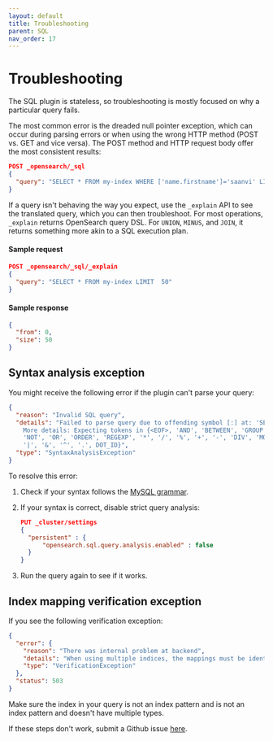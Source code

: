 ```yaml
---
layout: default
title: Troubleshooting
parent: SQL
nav_order: 17
---
```


# Troubleshooting

The SQL plugin is stateless, so troubleshooting is mostly focused on why a particular query fails.

The most common error is the dreaded null pointer exception, which can occur during parsing errors or when using the wrong HTTP method (POST vs. GET and vice versa). The POST method and HTTP request body offer the most consistent results:

```json
POST _opensearch/_sql
{
  "query": "SELECT * FROM my-index WHERE ['name.firstname']='saanvi' LIMIT 5"
}
```

If a query isn't behaving the way you expect, use the `_explain` API to see the translated query, which you can then troubleshoot. For most operations, `_explain` returns OpenSearch query DSL. For `UNION`, `MINUS`, and `JOIN`, it returns something more akin to a SQL execution plan.

#### Sample request

```json
POST _opensearch/_sql/_explain
{
  "query": "SELECT * FROM my-index LIMIT  50"
}
```


#### Sample response

```json
{
  "from": 0,
  "size": 50
}
```

## Syntax analysis exception

You might receive the following error if the plugin can't parse your query:

```json
{
  "reason": "Invalid SQL query",
  "details": "Failed to parse query due to offending symbol [:] at: 'SELECT * FROM xxx WHERE xxx:' <--- HERE...
    More details: Expecting tokens in {<EOF>, 'AND', 'BETWEEN', 'GROUP', 'HAVING', 'IN', 'IS', 'LIKE', 'LIMIT',
    'NOT', 'OR', 'ORDER', 'REGEXP', '*', '/', '%', '+', '-', 'DIV', 'MOD', '=', '>', '<', '!',
    '|', '&', '^', '.', DOT_ID}",
  "type": "SyntaxAnalysisException"
}
```

To resolve this error:

1. Check if your syntax follows the [MySQL grammar](https://dev.mysql.com/doc/refman/8.0/en/).
2. If your syntax is correct, disable strict query analysis:

    ```json
    PUT _cluster/settings
    {
      "persistent" : {
          "opensearch.sql.query.analysis.enabled" : false
      }
    }
    ```

3. Run the query again to see if it works.

## Index mapping verification exception

If you see the following verification exception:

```json
{
  "error": {
    "reason": "There was internal problem at backend",
    "details": "When using multiple indices, the mappings must be identical.",
    "type": "VerificationException"
  },
  "status": 503
}
```

Make sure the index in your query is not an index pattern and is not an index pattern and doesn't have multiple types.

If these steps don't work, submit a Github issue [here](https://github.com/opensearch-project/sql/issues).
